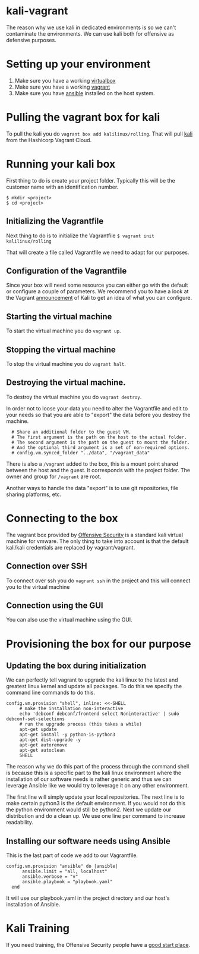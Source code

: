# kali-vagrant
The reason why we use kali in dedicated environments is so we can't contaminate the environments. We can use kali both for offensive as defensive purposes.

# Setting up your environment
1. Make sure you have a working [virtualbox](https://www.virtualbox.org/wiki/Downloads)
2. Make sure you have a working [vagrant](https://www.vagrantup.com/downloads)
3. Make sure you have [ansible](https://docs.ansible.com/ansible/latest/installation_guide/index.html) installed on the host system.

# Pulling the vagrant box for kali
To pull the kali you do ```vagrant box add kalilinux/rolling```. That will pull [kali](https://app.vagrantup.com/kalilinux/boxes/rolling) from the Hashicorp Vagrant Cloud.

# Running your kali box
First thing to do is create your project folder. Typically this will be the customer name with an identification number.

```
$ mkdir <project>
$ cd <project>
```

## Initializing the Vagrantfile
Next thing to do is to initialize the Vagrantfile
```$ vagrant init kalilinux/rolling```

That will create a file called Vagrantfile we need to adapt for our purposes.

## Configuration of the Vagrantfile
Since your box will need some resource you can either go with the default or configure a couple of parameters. We recommend you to have a look at the Vagrant [announcement](https://www.kali.org/news/announcing-kali-for-vagrant/) of Kali to get an idea of what you can configure.

## Starting the virtual machine
To start the virtual machine you do ```vagrant up```.

## Stopping the virtual machine
To stop the virtual machine you do ```vagrant halt```.

## Destroying the virtual machine.
To destroy the virtual machine you do ```vagrant destroy```.

In order not to loose your data you need to alter the Vagrantfile and edit to your needs so that you are able to "export" the data before you destroy the machine.
```
  # Share an additional folder to the guest VM. 
  # The first argument is the path on the host to the actual folder.
  # The second argument is the path on the guest to mount the folder.
  # And the optional third argument is a set of non-required options.
  # config.vm.synced_folder "../data", "/vagrant_data"
```

There is also a ```/vagrant``` added to the box, this is a mount point shared between the host and the guest. It corresponds with the project folder.
The owner and group for ```/vagrant``` are root.

Another ways to handle the data "export" is to use git repositories, file sharing platforms, etc. 

# Connecting to the box
The vagrant box provided by [Offensive Security](https://www.offensive-security.com/) is a standard kali virtual machine for vmware. The only thing to take into account is that the default kali/kali credentials are replaced by vagrant/vagrant.

## Connection over SSH
To connect over ssh you do ```vagrant ssh``` in the project and this will connect you to the virtual machine

## Connection using the GUI
You can also use the virtual machine using the GUI.

# Provisioning the box for our purpose
## Updating the box during initialization
We can perfectly tell vagrant to upgrade the kali linux to the latest and greatest linux kernel and update all packages. To do this we specify the command line commands to do this.

```
config.vm.provision "shell", inline: <<-SHELL
     # make the installation non-interactive
     echo 'debconf debconf/frontend select Noninteractive' | sudo debconf-set-selections
     # run the upgrade process (this takes a while)
     apt-get update
     apt-get install -y python-is-python3
     apt-get dist-upgrade -y
     apt-get autoremove
     apt-get autoclean
     SHELL
```

The reason why we do this part of the process through the command shell is because this is a specific part to the kali linux environment where the installation of our software needs is rather generic and thus we can leverage Ansible like we would try to leverage it on any other environment.

The first line will simply update your local repositories. The next line is to make certain python3 is the default environment. If you would not do this the python environment would still be python2. Next we update our distribution and do a clean up. We use one line per command to increase readability.

## Installing our software needs using Ansible
This is the last part of code we add to our Vagrantfile.

```
config.vm.provision "ansible" do |ansible|
      ansible.limit = "all, localhost"
      ansible.verbose = "v"
      ansible.playbook = "playbook.yaml"
  end
```

It will use our playbook.yaml in the project directory and our host's installation of Ansible.

# Kali Training
If you need training, the Offensive Security people have a [good start place](https://kali.training/lessons/introduction/).
